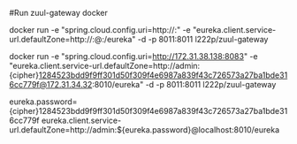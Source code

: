#Run zuul-gateway docker

docker run -e "spring.cloud.config.uri=http://<CONFIG SERVER PRIVATE IP>:<CONFIG SERVER PORT>" -e "eureka.client.service-url.defaultZone=http://<EUREKA USER>:<EUREKA PASSWORD>@<EUREKA IP>:<EUREKA PORT>/eureka" -d -p 8011:8011 l222p/zuul-gateway


docker run -e "spring.cloud.config.uri=http://172.31.38.138:8083" -e "eureka.client.service-url.defaultZone=http://admin:{cipher}1284523bdd9f9ff301d50f309f4e6987a839f43c726573a27ba1bde316cc779f@172.31.34.32:8010/eureka" -d -p 8011:8011 l222p/zuul-gateway

eureka.password={cipher}1284523bdd9f9ff301d50f309f4e6987a839f43c726573a27ba1bde316cc779f
eureka.client.service-url.defaultZone=http://admin:${eureka.password}@localhost:8010/eureka